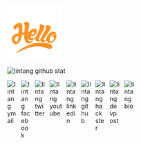 <img src="./hello.gif" width="25%"/>

![lintang github stat](https://github-readme-stats.vercel.app/api?username=lintangwisesa&show_icons=true&hide_border=true)

<a href="mailto: lintangwisesa@ymail.com">
  <img align="left" style="margin-right:10px" alt="lintang ymail" width="22px" src="https://s.yimg.com/cv/apiv2/myc/mail/Mail_iOS_app_icon.png" />
</a>

<a href="https://web.facebook.com/lintangbagus/">
  <img align="left" style="margin-right:10px" alt="lintang facebook" width="22px" src="https://upload.wikimedia.org/wikipedia/commons/thumb/5/51/Facebook_f_logo_%282019%29.svg/1024px-Facebook_f_logo_%282019%29.svg.png" />
</a>

<a href="https://twitter.com/Lintang_Wisesa">
  <img style="margin-right:10px" align="left" alt="lintang twitter" width="24px" src="https://3.bp.blogspot.com/-NxouMmz2bOY/T8_ac97cesI/AAAAAAAAGg0/e3vY1_bdnbE/s1600/Twitter+logo+2012.png" />
</a>

<a href="https://www.youtube.com/user/lintangbagus">
  <img style="margin-right:10px" align="left" alt="lintang youtube" width="29px" src="https://lh3.googleusercontent.com/proxy/HRc_lazsxcs8AoboD1_ShRwP2k1WQAeEKTUUm2YFqfcXhS3m8kjkONjnNtGxecTZXKFHXKRdugXr0ZxDvYfDiWzPCMSCFiSIZrGZkVOrV2VfOF0-JBU" />
</a>

<a href="https://www.linkedin.com/in/lintangwisesa/">
  <img style="margin-right:10px" align="left" alt="lintang linkedin" width="24px" src="https://i.pinimg.com/originals/ce/09/3c/ce093c7214ad357bb665cfd2f66a8b6b.png" />
</a>

<a href="https://github.com/LintangWisesa">
  <img style="margin-right:10px" align="left" alt="lintang github" width="23px" src="https://image.flaticon.com/icons/svg/25/25231.svg" />
</a>

<a href="https://www.hackster.io/lintangwisesa">
  <img style="margin-right:10px" align="left" alt="lintang hackster" width="23px" src="https://user-images.githubusercontent.com/10383395/49821324-358fa080-fda0-11e8-8b00-def2a67fc598.png" />
</a>

<a href="https://devpost.com/lintangwisesa">
  <img style="margin-right:10px" align="left" alt="lintang devpost" width="24px" src="https://seeklogo.com/images/D/devpost-logo-95FF685C5D-seeklogo.com.png" />
</a>

<a href="https://lintangwisesa.github.io/me/">
  <img style="margin-right:10px" align="left" alt="lintang bio" width="24px" src="https://avatars2.githubusercontent.com/u/30064213?s=460&u=6640a1c3d5c1892283e1c273006755de8d32fa59&v=4" />
</a>
